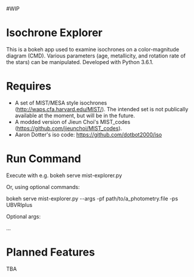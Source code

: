 #WIP

# Isochrone Explorer
This is a bokeh app used to examine isochrones on a color-magnitude 
diagram (CMD). Various parameters (age, metallicity, and rotation rate of the 
stars) can be manipulated. Developed with Python 3.6.1.

# Requires

* A set of MIST/MESA style isochrones (http://waps.cfa.harvard.edu/MIST/). 
  The intended set is not publically available at the moment, but will be 
  in the future.
* A modded version of Jieun Choi's MIST_codes 
  (https://github.com/jieunchoi/MIST_codes).
* Aaron Dotter's iso code: https://github.com/dotbot2000/iso

# Run Command
Execute with e.g. bokeh serve mist-explorer.py

Or, using optional commands:

bokeh serve mist-explorer.py --args -pf path/to/a_photometry.file -ps UBVRIplus

Optional args:

...

# Planned Features

TBA
